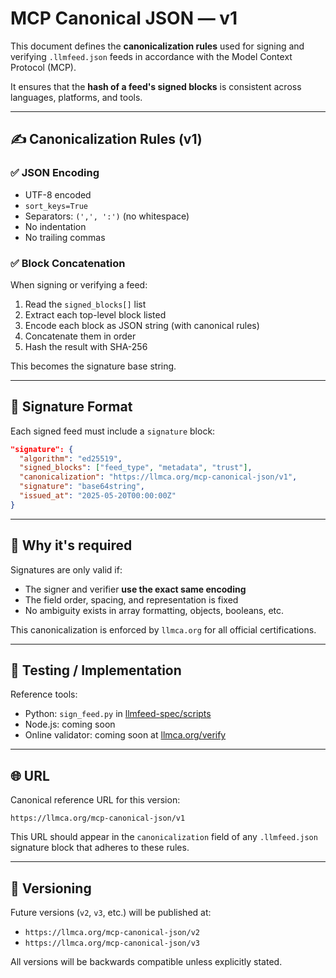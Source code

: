 # MCP Canonical JSON — v1

This document defines the **canonicalization rules** used for signing and verifying `.llmfeed.json` feeds in accordance with the Model Context Protocol (MCP).

It ensures that the **hash of a feed's signed blocks** is consistent across languages, platforms, and tools.

---

## ✍️ Canonicalization Rules (v1)

### ✅ JSON Encoding

- UTF-8 encoded
- `sort_keys=True`
- Separators: `(',', ':')` (no whitespace)
- No indentation
- No trailing commas

### ✅ Block Concatenation

When signing or verifying a feed:
1. Read the `signed_blocks[]` list
2. Extract each top-level block listed
3. Encode each block as JSON string (with canonical rules)
4. Concatenate them in order
5. Hash the result with SHA-256

This becomes the signature base string.

---

## 🔐 Signature Format

Each signed feed must include a `signature` block:

```json
"signature": {
  "algorithm": "ed25519",
  "signed_blocks": ["feed_type", "metadata", "trust"],
  "canonicalization": "https://llmca.org/mcp-canonical-json/v1",
  "signature": "base64string",
  "issued_at": "2025-05-20T00:00:00Z"
}
```

---

## 📄 Why it's required

Signatures are only valid if:

- The signer and verifier **use the exact same encoding**
- The field order, spacing, and representation is fixed
- No ambiguity exists in array formatting, objects, booleans, etc.

This canonicalization is enforced by `llmca.org` for all official certifications.

---

## 🧪 Testing / Implementation

Reference tools:
- Python: `sign_feed.py` in [llmfeed-spec/scripts](https://github.com/wellknownmcp/llmfeed-spec/tree/main/scripts)
- Node.js: coming soon
- Online validator: coming soon at [llmca.org/verify](https://llmca.org/verify)

---

## 🌐 URL

Canonical reference URL for this version:
```
https://llmca.org/mcp-canonical-json/v1
```

This URL should appear in the `canonicalization` field of any `.llmfeed.json` signature block that adheres to these rules.

---

## 🧠 Versioning

Future versions (`v2`, `v3`, etc.) will be published at:

- `https://llmca.org/mcp-canonical-json/v2`
- `https://llmca.org/mcp-canonical-json/v3`

All versions will be backwards compatible unless explicitly stated.

